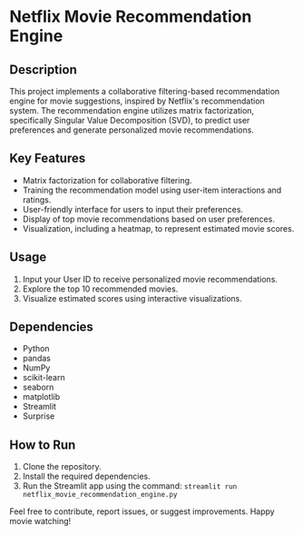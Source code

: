 # Netflix Movie Recommendation Engine

## Description

This project implements a collaborative filtering-based recommendation engine for movie suggestions, inspired by Netflix's recommendation system. The recommendation engine utilizes matrix factorization, specifically Singular Value Decomposition (SVD), to predict user preferences and generate personalized movie recommendations.

## Key Features

- Matrix factorization for collaborative filtering.
- Training the recommendation model using user-item interactions and ratings.
- User-friendly interface for users to input their preferences.
- Display of top movie recommendations based on user preferences.
- Visualization, including a heatmap, to represent estimated movie scores.

## Usage

1. Input your User ID to receive personalized movie recommendations.
2. Explore the top 10 recommended movies.
3. Visualize estimated scores using interactive visualizations.

## Dependencies

- Python
- pandas
- NumPy
- scikit-learn
- seaborn
- matplotlib
- Streamlit
- Surprise

## How to Run

1. Clone the repository.
2. Install the required dependencies.
3. Run the Streamlit app using the command: `streamlit run netflix_movie_recommendation_engine.py`

Feel free to contribute, report issues, or suggest improvements. Happy movie watching!
